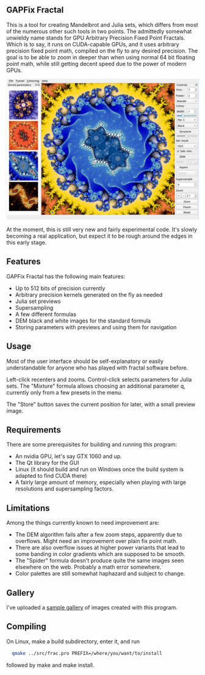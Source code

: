 ## GAPFix Fractal

This is a tool for creating Mandelbrot and Julia sets, which differs from
most of the numerous other such tools in two points. The admittedly somewhat
unwieldy name stands for GPU Arbitrary Precision Fixed Point Fractals.
Which is to say, it runs on CUDA-capable GPUs, and it uses arbitrary
precision fixed point math, compiled on the fly to any desired precision.
The goal is to be able to zoom in deeper than when using normal 64 bit
floating point math, while still getting decent speed due to the power of
modern GPUs.

![screenshot](screens/screenshot.png)

At the moment, this is still very new and fairly experimental code. It's
slowly becoming a real application, but expect it to be rough around the
edges in this early stage.

## Features

GAPFix Fractal has the following main features:
- Up to 512 bits of precision currently
- Arbitrary precision kernels generated on the fly as needed
- Julia set previews
- Supersampling
- A few different formulas
- DEM black and white images for the standard formula
- Storing parameters with previews and using them for navigation

## Usage

Most of the user interface should be self-explanatory or easily
understandable for anyone who has played with fractal software before.

Left-click recenters and zooms. Control-click selects parameters for
Julia sets. The "Mixture" formula allows choosing an additional
parameter q, currently only from a few presets in the menu.

The "Store" button saves the current position for later, with a small
preview image.

## Requirements

There are some prerequisites for building and running this program:
- An nvidia GPU, let's say GTX 1060 and up.
- The Qt library for the GUI
- Linux (it should build and run on Windows once the build system is
  adapted to find CUDA there)
- A fairly large amount of memory, especially when playing with large
  resolutions and supersampling factors.

## Limitations

Among the things currently known to need improvement are:
- The DEM algorithm fails after a few zoom steps, apparently due to
  overflows.  Might need an improvement over plain fix point math.
- There are also overflow issues at higher power variants that lead
  to some banding in color gradients which are supposed to be smooth.
- The "Spider" formula doesn't produce quite the same images seen
  elsewhere on the web. Probably a math error somewhere.
- Color palettes are still somewhat haphazard and subject to change.

## Gallery

I've uploaded a [sample gallery](https://photos.app.goo.gl/fFZyEvVNFHzDMaFu5)
of images created with this program.

## Compiling

On Linux, make a build subdirectory, enter it, and run
```sh
  qmake ../src/frac.pro PREFIX=/where/you/want/to/install
```
followed by make and make install.
